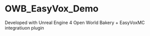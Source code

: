 # OWB_EasyVox_Demo

Developed with Unreal Engine 4
Open World Bakery + EasyVoxMC integratiuon plugin
